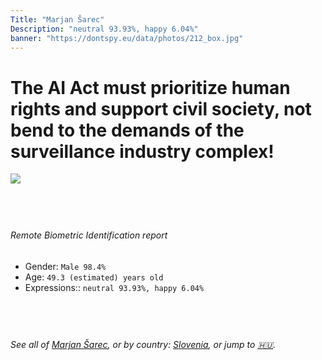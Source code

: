 ```yaml
---
Title: "Marjan Šarec"
Description: "neutral 93.93%, happy 6.04%"
banner: "https://dontspy.eu/data/photos/212_box.jpg"
---
```


# The AI Act must prioritize human rights and support civil society, not bend to the demands of the surveillance industry complex!

<link rel="stylesheet" type="text/css" href="/css/blog.css" />

<div class="is-fake" hidden>

_This image is **clearly fake**_, yet we [continue to collect them because the AI Act negotiations](/blog/why-deepfake/) are heading in a direction that will only make people's lives more complicated. For a more in-depth explanation, read: [Double threat: why losing the battle against Face Biometrics would fuel the proliferation of deepfakes](/blog/the-dual-threat-how-losing-the-biometric-battle-fuels-deepfake-proliferation/).


</div>

<!-- <img src="https://dontspy.eu/data/photos/54_box.jpg" /> -->
<img src="https://dontspy.eu/data/photos/212_box.jpg" />

## <br>

###### Remote Biometric Identification report

* <span class="label">Gender:</span> `Male 98.4%`
* <span class="label">Age:</span> `49.3 (estimated) years old`
* <span class="label">Expressions::</span> `neutral 93.93%, happy 6.04%`

## <br>

###### See all of [Marjan Šarec](/policymaker#Marjan%20%C5%A0arec), or by country: [Slovenia](/country#Slovenia), or jump to [🇭🇺](/x/41).

## <br>
